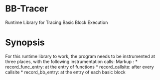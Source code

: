 # BB-Tracer
Runtime Library for Tracing Basic Block Execution

Synopsis
========

For this runtime library to work, the program needs to be instrumented at three places, with the following instrumentation calls:
    Markup :  * record_func_entry: at the entry of functions
    * record_callsite: after every callsite
    * record_bb_entry: at the entry of each basic block
